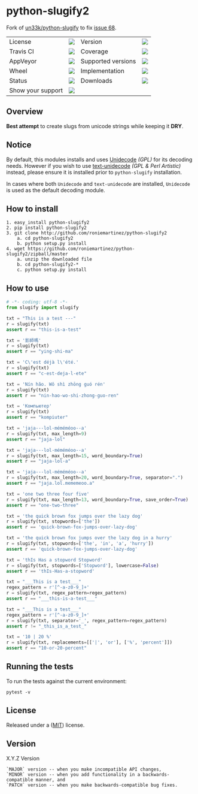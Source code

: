 # python-slugify2

Fork of [un33k/python-slugify](https://github.com/un33k/python-slugify) to fix [issue 68](https://github.com/un33k/python-slugify/issues/68). 

<table>
    <tr>
        <td>License</td>
        <td><img src='https://img.shields.io/pypi/l/python-slugify2.svg'></td>
        <td>Version</td>
        <td><img src='https://img.shields.io/pypi/v/python-slugify2.svg'></td>
    </tr>
    <tr>
        <td>Travis CI</td>
        <td><img src='https://travis-ci.org/roniemartinez/python-slugify2.svg?branch=develop'></td>
        <td>Coverage</td>
        <td><img src='https://codecov.io/gh/roniemartinez/python-slugify2/branch/develop/graph/badge.svg'></td>
    </tr>
    <tr>
        <td>AppVeyor</td>
        <td><img src='https://ci.appveyor.com/api/projects/status/srpweajn7vq7hq02/branch/develop?svg=true'></td>
        <td>Supported versions</td>
        <td><img src='https://img.shields.io/pypi/pyversions/python-slugify2.svg'></td>
    </tr>
    <tr>
        <td>Wheel</td>
        <td><img src='https://img.shields.io/pypi/wheel/python-slugify2.svg'></td>
        <td>Implementation</td>
        <td><img src='https://img.shields.io/pypi/implementation/python-slugify2.svg'></td>
    </tr>
    <tr>
        <td>Status</td>
        <td><img src='https://img.shields.io/pypi/status/python-slugify2.svg'></td>
        <td>Downloads</td>
        <td><img src='https://img.shields.io/pypi/dm/python-slugify2.svg'></td>
    </tr>
    <tr>
        <td>Show your support</td>
        <td><a href='https://saythanks.io/to/roniemartinez'><img src='https://img.shields.io/badge/Say%20Thanks-!-1EAEDB.svg'></a></td>
    </tr>
</table>

## Overview

**Best attempt** to create slugs from unicode strings while keeping it **DRY**.

## Notice

By default, this modules installs and uses [Unidecode](https://github.com/avian2/unidecode) *(GPL)* for its decoding needs.  However if you wish to use [text-unidecode](https://github.com/kmike/text-unidecode) *(GPL & Perl Artistic)* instead, please ensure it is installed prior to `python-slugify` installation.

In cases where both `Unidecode` and `text-unidecode` are installed, `Unidecode` is used as the default decoding module.


## How to install

    1. easy_install python-slugify2
    2. pip install python-slugify2
    3. git clone http://github.com/roniemartinez/python-slugify2
        a. cd python-slugify2
        b. python setup.py install
    4. wget https://github.com/roniemartinez/python-slugify2/zipball/master
        a. unzip the downloaded file
        b. cd python-slugify2-*
        c. python setup.py install


## How to use

```python
# -*- coding: utf-8 -*-
from slugify import slugify

txt = "This is a test ---"
r = slugify(txt)
assert r == "this-is-a-test"

txt = '影師嗎'
r = slugify(txt)
assert r == "ying-shi-ma"

txt = 'C\'est déjà l\'été.'
r = slugify(txt)
assert r == "c-est-deja-l-ete"

txt = 'Nín hǎo. Wǒ shì zhōng guó rén'
r = slugify(txt)
assert r == "nin-hao-wo-shi-zhong-guo-ren"

txt = 'Компьютер'
r = slugify(txt)
assert r == "kompiuter"

txt = 'jaja---lol-méméméoo--a'
r = slugify(txt, max_length=9)
assert r == "jaja-lol"

txt = 'jaja---lol-méméméoo--a'
r = slugify(txt, max_length=15, word_boundary=True)
assert r == "jaja-lol-a"

txt = 'jaja---lol-méméméoo--a'
r = slugify(txt, max_length=20, word_boundary=True, separator=".")
assert r == "jaja.lol.mememeoo.a"

txt = 'one two three four five'
r = slugify(txt, max_length=13, word_boundary=True, save_order=True)
assert r == "one-two-three"

txt = 'the quick brown fox jumps over the lazy dog'
r = slugify(txt, stopwords=['the'])
assert r == 'quick-brown-fox-jumps-over-lazy-dog'

txt = 'the quick brown fox jumps over the lazy dog in a hurry'
r = slugify(txt, stopwords=['the', 'in', 'a', 'hurry'])
assert r == 'quick-brown-fox-jumps-over-lazy-dog'

txt = 'thIs Has a stopword Stopword'
r = slugify(txt, stopwords=['Stopword'], lowercase=False)
assert r == 'thIs-Has-a-stopword'

txt = "___This is a test___"
regex_pattern = r'[^-a-z0-9_]+'
r = slugify(txt, regex_pattern=regex_pattern)
assert r == "___this-is-a-test___"

txt = "___This is a test___"
regex_pattern = r'[^-a-z0-9_]+'
r = slugify(txt, separator='_', regex_pattern=regex_pattern)
assert r != "_this_is_a_test_"

txt = '10 | 20 %'
r = slugify(txt, replacements=[['|', 'or'], ['%', 'percent']])
assert r == "10-or-20-percent"

```


## Running the tests

To run the tests against the current environment:

    pytest -v


## License

Released under a ([MIT](LICENSE)) license.


## Version

X.Y.Z Version

    `MAJOR` version -- when you make incompatible API changes,
    `MINOR` version -- when you add functionality in a backwards-compatible manner, and
    `PATCH` version -- when you make backwards-compatible bug fixes.
